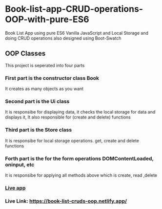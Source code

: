 # Book-list-app-CRUD-operations-OOP-with-pure-ES6
Book List App using pure ES6 Vanilla JavaScript and Local Storage and doing CRUD operations also designed using Boot-Swatch

## OOP Classes
This project is seperated into four parts

### First part is the constructor class Book
It creates as many objects as you want 

### Second part is the Ui class
It is responsibe for displaying data, it checks the local storage for data and displays it, It also responsible for (create and delete) functions

### Third part is the Store class
It is responsibe for local storage operations. get, create and delete functions

### Forth part is the for the form operations DOMContentLoaded, oninput, etc
It is responsibe for applying all methods above which is create, read ,delete

### [Live app](https://book-list-cruds-oop.netlify.app/)

### Live Link: https://book-list-cruds-oop.netlify.app/
